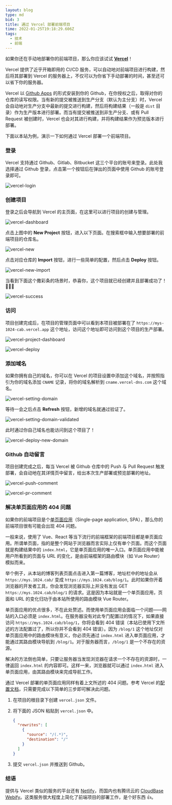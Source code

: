 ```yaml
---
layout: blog
type: md
bid: 3
title: 通过 Vercel 部署前端项目
time: 2022-01-25T19:18:29.606Z
tags:
  - 技术
  - 前端
---
```



如果你还在手动地部署你的前端项目，那么你应该试试 **[Vercel](https://vercel.com/)**！

Vercel 提供了近乎开箱即用的 CI/CD 服务，可以自动地对前端项目进行构建，然后将其部署到 Vercel 的服务器上，不仅可以为你省下手动部署的时间，甚至还可以省下你的服务器。

Vercel 以 [Github Apps](https://docs.github.com/en/developers/apps/getting-started-with-apps/about-apps) 的形式安装到你的 Github，在你授权之后，取得对你的仓库的读写权限。当有新的提交被推送到生产分支（默认为主分支）时，Vercel 会自动地对生产分支中最新的提交进行构建，然后将构建结果（一般是 `dist` 目录）作为生产版本进行部署。而当有提交被推送到非生产分支、或有 Pull Request 被创建时，Vercel 也会对其进行构建，并将构建结果作为预览版本进行部署。

下面以本站为例，演示一下如何通过 Vercel 部署一个前端项目。 

### 登录

Vercel 支持通过 Github、Gitlab、Bitbucket 这三个平台的账号来登录。此处我选择通过 Github 登录，点击第一个按钮后在弹出的页面中使用 Github 的账号登录即可。

![vercel-login](/images/blog/3/vercel-login.webp)

### 创建项目

登录之后会导航到 Vercel 的主页面，在这里可以进行项目的创建与管理。

![vercel-dashboard](/images/blog/3/vercel-dashboard.webp)

点击上图中的 **New Project** 按钮，进入以下页面。在搜索框中输入想要部署的前端项目的仓库名。

![vercel-new](/images/blog/3/vercel-new.webp)

点击对应仓库的 **Import** 按钮，进行一些简单的配置，然后点击 **Deploy** 按钮。

![vercel-new-import](/images/blog/3/vercel-new-import.webp)

当看到下面这个撒彩条的场景时，恭喜你，这个项目就已经创建并且部署成功了！🎉🎉🎉

![vercel-success](/images/blog/3/vercel-success.webp)

### 访问

项目创建完成后，在项目的管理页面中可以看到本项目被部署在了 `https://mys-1024-cab.vercel.app` 这个地址，访问这个地址即可访问到这个项目的生产部署。

![vercel-project-dashboard](/images/blog/3/vercel-project-dashboard.webp)

![vercel-deploy](/images/blog/3/vercel-deploy.webp)

### 添加域名

如果你拥有自己的域名，你可以在 Vercel 的项目设置中添加这个域名，并按照指引为你的域名添加 `CNAME` 记录，将你的域名解析到 `cname.vercel-dns.com` 这个域名。

![vercel-setting-domain](/images/blog/3/vercel-setting-domain.webp)

等待一会之后点击 **Refresh** 按钮，新增的域名就通过验证了。

![vercel-setting-domain-validated](/images/blog/3/vercel-setting-domain-validated.webp)

此时通过你自己域名也能访问到这个项目了！

![vercel-deploy-new-domain](/images/blog/3/vercel-deploy-new-domain.webp)

### Github 自动留言

项目创建完成之后，每当 Vercel 被 Github 仓库中的 Push 与 Pull Request 触发部署，会自动地在其详情页中留言，给出本次生产部署或预览部署的地址。

![vercel-push-comment](/images/blog/3/vercel-push-comment.webp)

![vercel-pr-comment](/images/blog/3/vercel-pr-comment.webp)

### 解决单页面应用的 404 问题

如果你的前端项目是个[单页面应用](https://zh.wikipedia.org/wiki/%E5%8D%95%E9%A1%B5%E5%BA%94%E7%94%A8)（Single-page application, SPA），那么你的前端项目很有可能会出现 404 问题。

一般来说，使用了 Vue、React 等当下流行的前端框架的前端项目都是单页面应用。所谓单页面，指的是整个网站于浏览器而言实际上仅有单个页面。而这个页面就是构建结果中的 `index.html`，它是单页面应用的唯一入口。单页面应用中能被用户所看到的页面与 URL 的变化，是由前端框架的路由模块（如 Vue Router）模拟而来。

举个例子，从本站的博客列表页面点击进入第一篇博客，地址栏中的地址会从 `https://mys.1024.cab/` 变成 `https://mys.1024.cab/blog/1`。此时如果你开着浏览器的开发者工具，你会发现浏览器实际上并没有发出 GET `https://mys.1024.cab/blog/1` 的请求。这是因为本站就是一个单页面应用，页面和 URL 的变化归功于由本站所使用的路由模块 Vue Router。

单页面应用的优点很多，不在此处赘述。而使用单页面应用会面临一个问题——网站的入口必须是 `index.html`。在服务器没有对此专门配置过的情况下，如果直接访问 `https://mys.1024.cab/blog/1`，你将会看到 404 错误（本站已使用下文所述的方法配置过了，所以你并不会看到 404 错误）。因为 `/blog/1` 这个地址仅对单页面应用中的路由模块有意义，你必须先通过 `index.html` 进入单页面应用，才能通过其路由模块导航到 `/blog/1`。对于服务器而言，`/blog/1` 是一个不存在的资源。

解决的方法倒也简单，只要让服务器当发现浏览器在请求一个不存在的资源时，一律返回 `index.html` 的内容即可。这样一来，浏览器就可以通过 `index.html` 进入单页面应用，由其路由模块来完成导航工作。

通过 Vercel 部署的单页面应用同样有着上文所述的 404 问题。参考 Vercel 的[配置文档](https://vercel.com/docs/cli#project-configuration/rewrites)，只需要完成以下简单的三步即可解决此问题。

1. 在项目的根目录下创建 `vercel.json` 文件。

2. 将下面的 JSON 粘贴到 `vercel.json` 中。

    ```json
    {
      "rewrites": [
        { 
          "source": "/(.*)",
          "destination": "/"
        }
      ]
    }
    ```
  
3. 提交 `vercel.json` 并推送到 Github。

### 结语

提供与 Vercel 类似的服务的平台还有 [Netlify](https://www.netlify.com/)，而国内也有腾讯云的 [CloudBase Webify](https://cloud.tencent.com/product/webify)。这类服务很大程度上简化了前端项目的部署工作，是个好东西 👍。
